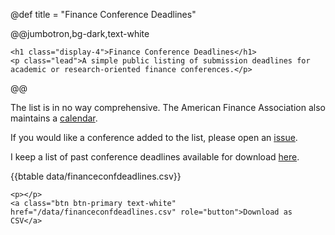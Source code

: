 @def title = "Finance Conference Deadlines"


<!-- # Finance Conference Deadlines -->

@@jumbotron,bg-dark,text-white
~~~
<h1 class="display-4">Finance Conference Deadlines</h1>
<p class="lead">A simple public listing of submission deadlines for academic or research-oriented finance conferences.</p>
~~~
@@



The list is in no way comprehensive. The American Finance Association also maintains a [calendar](https://afajof.org/call-for-papers-calendar/).

If you would like a conference added to the list, please open an [issue](https://github.com/tbeason/financeconferences/issues).

I keep a list of past conference deadlines available for download [here](/data/conferences_pastdue.csv).


<!-- {{btable path/to/csv}} -->
{{btable  data/financeconfdeadlines.csv}}


~~~
<p></p>
<a class="btn btn-primary text-white" href="/data/financeconfdeadlines.csv" role="button">Download as CSV</a>
~~~


